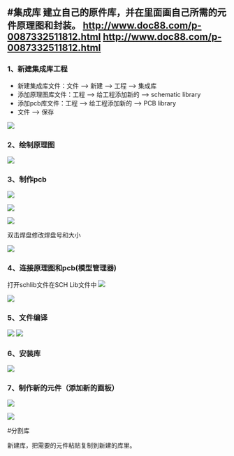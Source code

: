 #集成库
建立自己的原件库，并在里面画自己所需的元件原理图和封装。
http://www.doc88.com/p-0087332511812.html
http://www.doc88.com/p-0087332511812.html
--------------------------

### 1、新建集成库工程
* 新建集成库文件：文件 --> 新建 --> 工程 --> 集成库
* 添加原理图库文件：工程 --> 给工程添加新的 --> schematic library
* 添加pcb库文件：工程 --> 给工程添加新的 --> PCB library
* 文件 --> 保存

![](/assets/集成库结构.png)

### 2、绘制原理图
![](/assets/集成库绘制原理图.jpg)

### 3、制作pcb
![](/assets/集成库pcb封装.jpg)

![](/assets/集成库pcb封装1.jpg)

![](/assets/集成库pcb封装2.jpg)

双击焊盘修改焊盘号和大小

![](/assets/集成库pcb封装3.png)

### 4、连接原理图和pcb(模型管理器)
打开schlib文件在SCH Lib文件中 
![](/assets/集成库连接原理图和pcb.jpg)

![](/assets/集成库连接原理图和pcb1.jpg)

### 5、文件编译

![](/assets/集成库文件编译.jpg)
![](/assets/集成库文件编译1.jpg)

### 6、安装库
![](/assets/集成库添加库.jpg)

### 7、制作新的元件（添加新的画板）

![](/assets/集成库添加画板.png)

![](/assets/集成库添加画板1.jpg)


#分割库

新建库，把需要的元件粘贴复制到新建的库里。
